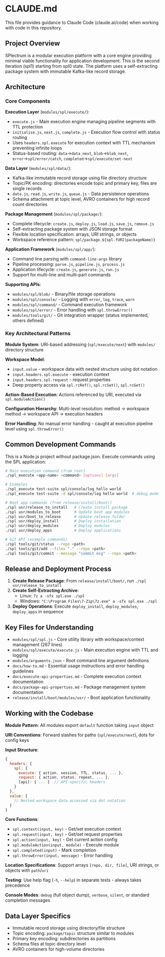 # CLAUDE.md

This file provides guidance to Claude Code (claude.ai/code) when working with code in this repository.

## Project Overview

SPlectrum is a modular execution platform with a core engine providing minimal viable functionality for application development. This is the second iteration (spl1) starting from spl0 state. The platform uses a self-extracting package system with immutable Kafka-like record storage.

## Architecture

### Core Components

**Execution Layer** (`modules/spl/execute/`):
- `execute.js` - Main execution engine managing pipeline segments with TTL protection
- `initialise.js`, `next.js`, `complete.js` - Execution flow control with status routing
- Uses `headers.spl.execute` for execution context with TTL mechanism preventing infinite loops
- Status-based routing: `data`→`data_next`, `blob`→`blob_next`, `error`→`spl/error/catch`, `completed`→`spl/execute/set-next`

**Data Layer** (`modules/spl/data/`):
- Kafka-like immutable record storage using file directory structure
- Topic/PK encoding: directories encode topic and primary key, files are single records
- `data.js`, `read.js`, `write.js`, `queue.js` - Data persistence operations
- Schema attachment at topic level, AVRO containers for high record count directories

**Package Management** (`modules/spl/package/`):
- Complete lifecycle: `create.js`, `deploy.js`, `load.js`, `save.js`, `remove.js`
- Self-extracting package system with JSON storage format
- Flexible location specification: arrays, URI strings, or objects
- Workspace reference pattern: `spl/package.${spl.fURI(packageName)}`

**Application Framework** (`modules/spl/app/`):
- Command line parsing with `command-line-args` library
- Pipeline processing: `parse.js`, `pipeline.js`, `process.js`
- Application lifecycle: `create.js`, `generate.js`, `run.js`
- Support for multi-line and multi-part commands

**Supporting APIs**:
- `modules/spl/blob/` - Binary/file storage operations
- `modules/spl/console/` - Logging with `error`, `log`, `trace`, `warn`
- `modules/spl/command/` - Command execution framework
- `modules/spl/error/` - Error handling with `spl.throwError()`
- `modules/tools/git/` - Git integration wrapper (status implemented, others defined)

### Key Architectural Patterns

**Module System**: URI-based addressing (`spl/execute/next`) with `modules/` directory structure

**Workspace Model**: 
- `input.value` - workspace data with nested structure using dot notation
- `input.headers.spl.execute` - execution context 
- `input.headers.spl.request` - request properties
- Deep property access via `spl.rcRef()`, `spl.rcSet()`, `spl.rcGet()`

**Action-Based Execution**: Actions referenced by URI, executed via `spl.moduleAction()`

**Configuration Hierarchy**: Multi-level resolution: method → workspace method → workspace API → execution headers

**Error Handling**: No manual error handling - caught at execution pipeline level using `spl.throwError()`

## Common Development Commands

This is a Node.js project without package.json. Execute commands using the SPL application:

```bash
# Main execution command (from root)
./spl_execute <app-name> <command> [options] [args]

# Examples
./spl_execute test-suite spl/console/log hello world
./spl_execute test-suite -d spl/console/log hello world  # debug mode

# Boot app commands (from release/install/boot/)
./spl usr/release_to_install   # Create install package
./spl usr/modules_to_boot      # Update boot app modules
./spl usr/boot_to_release      # Update release folder
./spl usr/deploy_install       # Deploy installation
./spl usr/deploy_modules       # Deploy modules
./spl usr/deploy_apps          # Deploy applications

# Git API (example commands)
./spl tools/git/status --repo <path>
./spl tools/git/add --files "." --repo <path>
./spl tools/git/commit --message "commit msg" --repo <path>
```

## Release and Deployment Process

1. **Create Release Package**: From `release/install/boot/`, run `./spl usr/release_to_install`
2. **Create Self-Extracting Archive**: 
   - Linux: `7z a -sfx spl.exe ./spl`
   - Windows: `"C:\Program Files\7-Zip\7z.exe" a -sfx spl.exe ./spl`
3. **Deploy Operations**: Execute `deploy_install`, `deploy_modules`, `deploy_apps` in sequence

## Key Files for Understanding

- `modules/spl/spl.js` - Core utility library with workspace/context management (267 lines)
- `modules/spl/execute/execute.js` - Main execution engine with TTL and logging
- `modules/arguments.json` - Root command line argument definitions
- `docs/how-to.md` - Essential usage instructions and error handling guidelines
- `docs/execute-api-properties.md` - Complete execution context documentation
- `docs/package-api-properties.md` - Package management system documentation
- `release/install/boot/modules/usr/` - Boot application functionality

## Working with the Codebase

**Module Pattern**: All modules export `default` function taking `input` object

**URI Conventions**: Forward slashes for paths (`spl/execute/next`), dots for config keys

**Input Structure**:
```javascript
{
  headers: {
    spl: {
      execute: { action, session, TTL, status, ... },
      request: { action, status, repeat, ... },
      [api]: { ... }  // API-specific headers
    }
  },
  value: {
    // Nested workspace data accessed via dot notation
  }
}
```

**Core Functions**:
- `spl.context(input, key)` - Get/set execution context
- `spl.request(input, key)` - Get/set request properties  
- `spl.action(input, key)` - Get current action config
- `spl.moduleAction(input, module)` - Execute module
- `spl.completed(input)` - Mark completion
- `spl.throwError(input, message)` - Error handling

**Location Specifications**: Support arrays `[repo, dir, file]`, URI strings, or objects with `path`/`uri`

**Testing**: Use help flag (`-h`, `--help`) in separate tests - always takes precedence

**Console Modes**: `debug` (full object dump), `verbose`, `silent`, or standard completion messages

## Data Layer Specifics

- Immutable record storage using directory/file structure
- Topic encoding: `package/topic` structure similar to modules
- Primary key encoding: subdirectories as partitions
- Schema files at topic directory level
- AVRO containers for high-volume directories